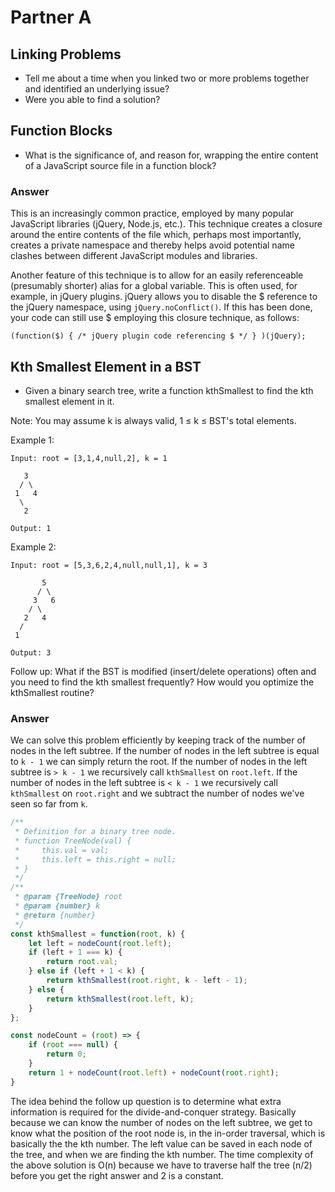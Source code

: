 # Partner A

## Linking Problems
* Tell me about a time when you linked two or more problems together and identified an underlying issue?
* Were you able to find a solution?

## Function Blocks
* What is the significance of, and reason for, wrapping the entire content of a JavaScript source file in a function block?

### Answer
This is an increasingly common practice, employed by many popular JavaScript libraries (jQuery, Node.js, etc.). This technique creates a closure around the entire contents of the file which, perhaps most importantly, creates a private namespace and thereby helps avoid potential name clashes between different JavaScript modules and libraries.

Another feature of this technique is to allow for an easily referenceable (presumably shorter) alias for a global variable. This is often used, for example, in jQuery plugins. jQuery allows you to disable the $ reference to the jQuery namespace, using `jQuery.noConflict()`. If this has been done, your code can still use $ employing this closure technique, as follows:

`(function($) { /* jQuery plugin code referencing $ */ } )(jQuery);`

## Kth Smallest Element in a BST
* Given a binary search tree, write a function kthSmallest to find the kth smallest element in it.

Note:
You may assume k is always valid, 1 ≤ k ≤ BST's total elements.

Example 1:
```
Input: root = [3,1,4,null,2], k = 1

   3
  / \
 1   4
  \
   2

Output: 1
```

Example 2:
```
Input: root = [5,3,6,2,4,null,null,1], k = 3

       5
      / \
     3   6
    / \
   2   4
  /
 1

Output: 3
```
Follow up:
What if the BST is modified (insert/delete operations) often and you need to find the kth smallest frequently? How would you optimize the kthSmallest routine?


### Answer
We can solve this problem efficiently by keeping track of the number of nodes in the left subtree.  If the number of nodes in the left subtree is equal to `k - 1` we can simply return the root.  If the number of nodes in the left subtree is `> k - 1` we recursively call `kthSmallest` on `root.left`.  If the number of nodes in the left subtree is `< k - 1` we recursively call `kthSmallest` on `root.right` and we subtract the number of nodes we've seen so far from `k`.

```JavaScript
/**
 * Definition for a binary tree node.
 * function TreeNode(val) {
 *     this.val = val;
 *     this.left = this.right = null;
 * }
 */
/**
 * @param {TreeNode} root
 * @param {number} k
 * @return {number}
 */
const kthSmallest = function(root, k) {
    let left = nodeCount(root.left);
    if (left + 1 === k) {
        return root.val;
    } else if (left + 1 < k) {
        return kthSmallest(root.right, k - left - 1);
    } else {
        return kthSmallest(root.left, k);
    }
};

const nodeCount = (root) => {
    if (root === null) {
        return 0;
    }
    return 1 + nodeCount(root.left) + nodeCount(root.right);
}
```
The idea behind the follow up question is to determine what extra information is required for the divide-and-conquer strategy. Basically because we can know the number of nodes on the left subtree, we get to know what the position of the root node is, in the in-order traversal, which is basically the the kth number. The left value can be saved in each node of the tree, and when we are finding the kth number. The time complexity of the above solution is O(n) because we have to traverse half the tree (n/2) before you get the right answer and 2 is a constant.
